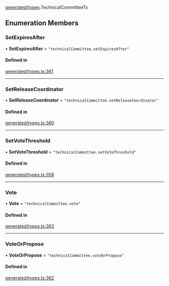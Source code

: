 [generated/types](../../../Modules/Generated/Types.md).TechnicalCommitteeTx

## Enumeration Members

### SetExpiresAfter

• **SetExpiresAfter** = ``"technicalCommittee.setExpiresAfter"``

#### Defined in

[generated/types.ts:361](https://github.com/PolymeshAssociation/polymesh-sdk/blob/15be87e8/src/generated/types.ts#L361)

___

### SetReleaseCoordinator

• **SetReleaseCoordinator** = ``"technicalCommittee.setReleaseCoordinator"``

#### Defined in

[generated/types.ts:360](https://github.com/PolymeshAssociation/polymesh-sdk/blob/15be87e8/src/generated/types.ts#L360)

___

### SetVoteThreshold

• **SetVoteThreshold** = ``"technicalCommittee.setVoteThreshold"``

#### Defined in

[generated/types.ts:359](https://github.com/PolymeshAssociation/polymesh-sdk/blob/15be87e8/src/generated/types.ts#L359)

___

### Vote

• **Vote** = ``"technicalCommittee.vote"``

#### Defined in

[generated/types.ts:363](https://github.com/PolymeshAssociation/polymesh-sdk/blob/15be87e8/src/generated/types.ts#L363)

___

### VoteOrPropose

• **VoteOrPropose** = ``"technicalCommittee.voteOrPropose"``

#### Defined in

[generated/types.ts:362](https://github.com/PolymeshAssociation/polymesh-sdk/blob/15be87e8/src/generated/types.ts#L362)
